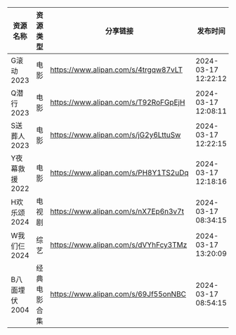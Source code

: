 | 资源名称      | 资源类型   | 分享链接                                 | 发布时间                |
| --------- | ------ | ------------------------------------ | ------------------- |
| G滚动2023   | 电影     | https://www.alipan.com/s/4trgqw87vLT | 2024-03-17 12:22:12 |
| Q潜行2023   | 电影     | https://www.alipan.com/s/T92RoFGpEjH | 2024-03-17 12:08:11 |
| S送葬人2023  | 电影     | https://www.alipan.com/s/jG2y6LttuSw | 2024-03-17 12:22:15 |
| Y夜幕救援2022 | 电影     | https://www.alipan.com/s/PH8Y1TS2uDq | 2024-03-17 12:18:16 |
| H欢乐颂2024  | 电视剧    | https://www.alipan.com/s/nX7Ep6n3v7t | 2024-03-17 08:34:15 |
| W我们仨2024  | 综艺     | https://www.alipan.com/s/dVYhFcy3TMz | 2024-03-17 13:20:09 |
| B八面埋伏2004 | 经典电影合集 | https://www.alipan.com/s/69Jf55onNBC | 2024-03-17 08:54:15 |
